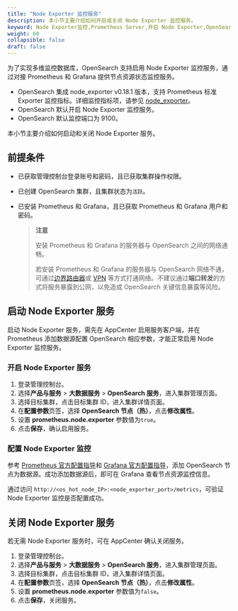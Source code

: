 ```yaml
---
title: "Node Exporter 监控服务"
description: 本小节主要介绍如何开启或关闭 Node Exporter 监控服务。 
keyword: Node Exporter监控,Prometheus Server,开启 Node Exporter,OpenSearch,搜索引擎
weight: 60
collapsible: false
draft: false
---
```



为了实现多维监控数据库，OpenSearch 支持启用 Node Exporter 监控服务，通过对接 Prometheus 和 Grafana 提供节点资源状态监控服务。  

- OpenSearch 集成 node_exporter v0.18.1 版本，支持 Prometheus 标准 Exporter 监控指标。详细监控指标项，请参见 [node_exporter](https://github.com/prometheus/node_exporter)。
- OpenSearch 默认开启 Node Exporter 监控服务。
- OpenSearch 默认监控端口为 9100。

本小节主要介绍如何启动和关闭 Node Exporter 服务。

## 前提条件

- 已获取管理控制台登录账号和密码，且已获取集群操作权限。
- 已创建 OpenSearch 集群，且集群状态为`活跃`。
- 已安装 Prometheus 和 Grafana，且已获取 Prometheus 和 Grafana 用户和密码。

   > **注意**
   > 
   > 安装 Prometheus 和 Grafana 的服务器与 OpenSearch 之间的网络通畅。
   > 
   > 若安装 Prometheus 和 Grafana 的服务器与 OpenSearch 网络不通，可通过[边界路由器](/network/border_router/)或 [VPN](/network/vpc/manual/vpn/) 等方式打通网络。不建议通过**端口转发**的方式将服务暴露到公网，以免造成 OpenSearch 关键信息暴露等风险。

## 启动 Node Exporter 服务

启动 Node Exporter 服务，需先在 AppCenter 启用服务客户端，并在 Prometheus 添加数据源配置 OpenSearch 相应参数，才能正常启用 Node Exporter 监控服务。

### 开启 Node Exporter 服务
   
1. 登录管理控制台。
2. 选择**产品与服务** > **大数据服务** > **OpenSearch 服务**，进入集群管理页面。
3. 选择目标集群，点击目标集群 ID，进入集群详情页面。  
4. 在**配置参数**页签，选择 **OpenSearch 节点（热）**，点击**修改属性**。
5. 设置 **prometheus.node.exporter** 参数值为`true`。
6. 点击**保存**，确认启用服务。

### 配置 Node Exporter 监控

参考 [Prometheus 官方配置指导](https://prometheus.io/docs/prometheus/latest/configuration/configuration/)和 [Grafana 官方配置指导](https://grafana.com/docs/grafana/latest/administration/configuration/)，添加 OpenSearch 节点为数据源。成功添加数据源后，即可在 Grafana 查看节点资源监控信息。

通过访问 `http://<os_hot_node_IP>:<node_exporter_port>/metrics`，可验证 Node Exporter 监控是否配置成功。

## 关闭 Node Exporter 服务

若无需 Node Exporter 服务时，可在 AppCenter 确认关闭服务。

1. 登录管理控制台。
2. 选择**产品与服务** > **大数据服务** > **OpenSearch 服务**，进入集群管理页面。
3. 选择目标集群，点击目标集群 ID，进入集群详情页面。  
4. 在**配置参数**页签，选择 **OpenSearch 节点（热）**，点击**修改属性**。
5. 设置 **prometheus.node.exporter** 参数值为`false`。
6. 点击**保存**，关闭服务。
